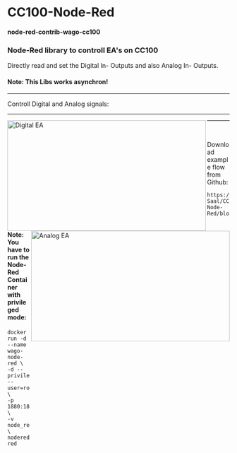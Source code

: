# CC100-Node-Red
<b>node-red-contrib-wago-cc100</b><br/>
<H3>Node-Red library to controll EA's on CC100</H3>

Directly read and set the Digital In- Outputs and also Analog In- Outputs.<br/>
<H4>Note: This Libs works asynchron!</H4>
<hr>
Controll Digital and Analog signals:
<hr>
<img src="https://github.com/Helmut-Saal/CC100-Node-Red/blob/master/Digital.png" alt="Digital EA" height="250px" width="450px" align="left">
<img src="https://github.com/Helmut-Saal/CC100-Node-Red/blob/master/Analog.png" alt="Analog EA" height="250px" width="450px" align="right">
<hr>
<br/>

Download example flow from Github:<br/>
```
https://github.com/Helmut-Saal/CC100-Node-Red/blob/master/Flow%20Example.txt
 ```

<H4>Note: You have to run the Node-Red Container with privileged mode:</H4>
                                                                                                                             
 ```
docker run -d --name wago-node-red \
-d --privileged=true --user=root \
-p 1880:1880 \
-v node_red_user_data:/data \
nodered/node-red
 ```
